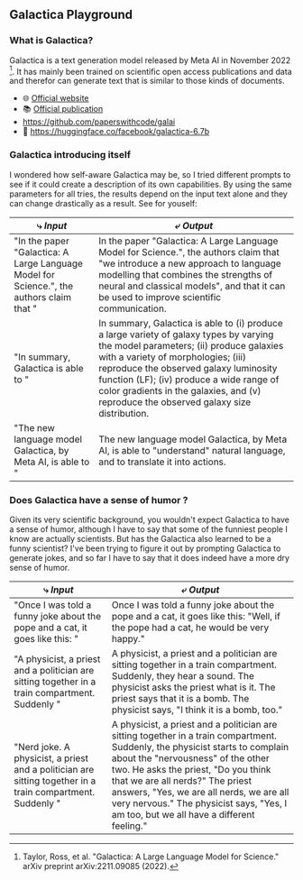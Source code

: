 ## Galactica Playground

### What is Galactica? 

Galactica is a text generation model released by Meta AI in November 2022 [^1]. It has mainly been trained on scientific open access publications and data and therefor can generate text that is similar to those kinds of documents.

* 🌐 [Official website](https://galactica.org)
* 📚 [Official publication](https://arxiv.org/pdf/2211.09085.pdf)
* https://github.com/paperswithcode/galai
* 🤗 https://huggingface.co/facebook/galactica-6.7b

### Galactica introducing itself

I wondered how self-aware Galactica may be, so I tried different prompts to see if it could create a description of its own capabilities. By using the same parameters for all tries, the results depend on the input text alone and they can change drastically as a result. See for youself:

| ⤷ _Input_  | ⤶ _Output_  |
| --- | --- |
| "In the paper "Galactica: A Large Language Model for Science.", the authors claim that " | In the paper "Galactica: A Large Language Model for Science.", the authors claim that "we introduce a new approach to language modelling that combines the strengths of neural and classical models", and that it can be used to improve scientific communication. |
| "In summary, Galactica is able to " | In summary, Galactica is able to (i) produce a large variety of galaxy types by varying the model parameters; (ii) produce galaxies with a variety of morphologies; (iii) reproduce the observed galaxy luminosity function (LF); (iv) produce a wide range of color gradients in the galaxies, and (v) reproduce the observed galaxy size distribution.|
| "The new language model Galactica, by Meta AI, is able to " | The new language model Galactica, by Meta AI, is able to "understand" natural language, and to translate it into actions. |

### Does Galactica have a sense of humor ?

Given its very scientific background, you wouldn't expect Galactica to have a sense of humor, although I have to say that some of the funniest people I know are actually scientists. But has the Galactica also learned to be a funny scientist?
I've been trying to figure it out by prompting Galactica to generate jokes, and so far I have to say that it does indeed have a more dry sense of humor.

| ⤷ _Input_  | ⤶ _Output_  |
| --- | --- |
|"Once I was told a funny joke about the pope and a cat, it goes like this: "| Once I was told a funny joke about the pope and a cat, it goes like this: "Well, if the pope had a cat, he would be very happy." |
|"A physicist, a priest and a politician are sitting together in a train compartment. Suddenly " | A physicist, a priest and a politician are sitting together in a train compartment. Suddenly, they hear a sound. The physicist asks the priest what is it. The priest says that it is a bomb. The physicist says, "I think it is a bomb, too." |
| "Nerd joke. A physicist, a priest and a politician are sitting together in a train compartment. Suddenly " |  A physicist, a priest and a politician are sitting together in a train compartment. Suddenly, the physicist starts to complain about the "nervousness" of the other two. He asks the priest, "Do you think that we are all nerds?" The priest answers, "Yes, we are all nerds, we are all very nervous." The physicist says, "Yes, I am too, but we all have a different feeling." |

[^1]: Taylor, Ross, et al. "Galactica: A Large Language Model for Science." arXiv preprint arXiv:2211.09085 (2022).
